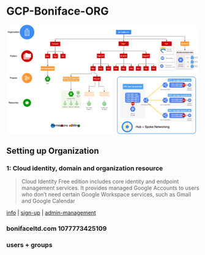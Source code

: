# GCP-Boniface-ORG

![org-diagram](./Org-Diagram.png)

## Setting up Organization

### 1: Cloud identity, domain and organization resource

> Cloud Identity Free edition includes core identity and endpoint management services.
> It provides managed Google Accounts to users who don’t need certain Google Workspace services, such as Gmail and Google Calendar

[info](https://support.google.com/cloudidentity/answer/7319251?hl=en) | [sign-up](https://cloud.google.com/identity/docs/setup#sign-up-for-the-free-edition-of-cloud-identity) | [admin-management](https://admin.google.com)

### **bonifaceltd.com	1077773425109**



### users + groups
